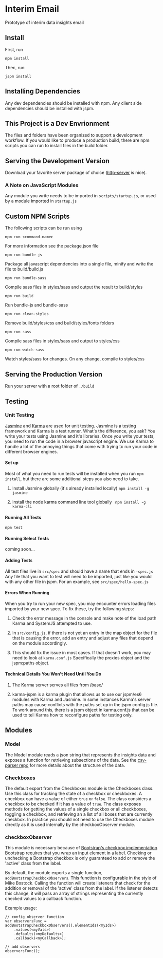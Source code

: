 # Interim Email 
Prototype of interim data insights email

## Install
First, run

    npm install
    
Then, run

    jspm install
    
## Installing Dependencies
Any dev dependencies should be installed with npm.  Any client side dependencies should be installed with jspm.

## This Project is a Dev Envrionment
The files and folders have been organized to support a development workflow.  If you would like to produce a production build, there are npm scripts you can run to install files in the build folder.
## Serving the Development Version
Download your favorite server package of choice ([http-server](https://www.npmjs.com/package/http-server) is nice). 
### A Note on JavaScript Modules
Any module you write needs to be imported in ```scripts/startup.js```, or used by a module imported in ```startup.js```
## Custom NPM Scripts
The following scripts can be run using

    npm run <command-name>
    
For more information see the package.json file

```npm run bundle-js```

Package all javascript dependencies into a single file, minify and write the file to build/build.js

```npm run bundle-sass```

Compile sass files in styles/sass and output the result to build/styles

```npm run build```

Run bundle-js and bundle-sass

```npm run clean-styles```

Remove build/styles/css and build/styles/fonts folders

```npm run sass```

Compile sass files in styles/sass and output to styles/css

```npm run watch-sass```

Watch styles/sass for changes. On any change, compile to styles/css

## Serving the Production Version
Run your server with a root folder of ```./build```

## Testing

### Unit Testing
[Jasmine](https://jasmine.github.io/) and [Karma](https://karma-runner.github.io/1.0/index.html) are used for unit testing.  Jasmine is a testing framework and Karma is a test runner. What's the difference, you ask?  You write your tests using Jasmine and it's libraries.  Once you write your tests, you need to run the code in a browser javascript engine.  We use Karma to handle a lot of the annoying things that come with trying to run your code in different browser engines.  

#### Set up
Most of what you need to run tests will be installed when you run ```npm install```, but there are some additional steps you also need to take.

1) Install Jasmine globally (it's already installed locally) ```npm install -g jasmine```

2) Install the node karma command line tool globally ``` npm install -g karma-cli```

#### Running All Tests
```npm test ```

#### Running Select Tests
coming soon...

#### Adding Tests
All test files live in ```src/spec``` and should have a name that ends in ```-spec.js```  Any file that you want to test will need to be imported, just like you would with any other file in jspm.  For an example, see ```src/spec/hello-spec.js```

#### Errors When Running
When you try to run your new spec, you may encounter errors loading files imported by your new spec.  To fix these, try the following steps:

1) Check the error message in the console and make note of the load path Karma and SystemJS attempted to use. 

2) In ```src/config.js```, if there is not yet an entry in the map object for the file that is causing the error, add an entry and adjust any files that depend on the module accordingly.  

3) This should fix the issue in most cases.  If that doesn't work, you may need to look at ```karma.conf.js```  Specifically the proxies object and the jspm:paths object.

#### Technical Details You Won't Need Until You Do
1) The Karma server serves all files from /base/<your path starts here>

2) karma-jspm is a karma plugin that allows us to use our jspm/es6 modules with Karma and Jasmine. In some instances Karma's server paths may cause conflicts with the paths set up in the jspm config.js file.  To work around this, there is a jspm object in karma.conf.js that can be used to tell Karma how to reconfigure paths for testing only.

## Modules
### Model
The Model module reads a json string that represents the insights data and exposes a function for retrieving subsections of the data.  See the [csv-parser repo](https://github.com/unisaurus-rex/csv-parser) for more details about the structure of the data.
### Checkboxes
The default export from the Checkboxes module is the Checkboxes class.  Use this class for tracking the state of a checkbox or checkboxes. A checkbox can have a value of either ```true``` or ```false```.  The class considers a checkbox to be checked if it has a value of ```true```. The class exposes methods for getting the values of a single checkbox or all checkboxes, toggling a checkbox, and retrieving an a list of all boxes that are currently checkbox.
In practice you should not need to use the Checkboxes module directly as it is used internally by the checkboxObserver module.
### checkboxObserver
This module is necessary because of [Bootstrap's checkbox implementation](http://getbootstrap.com/css/#checkboxes-and-radios). Bootstrap requires that you wrap an input element in a label. Checking or unchecking a Bootstrap checkbox is only guaranteed to add or remove the 'active' class from the label. 

By default, the module exports a single function, ```addBootstrapCheckboxObservers```. This function is configurable in the style of Mike Bostock. Calling the function will create listeners that check for the addition or removal of the 'active' class from the label. If the listener detects this change, it will pass an array of strings representing the currently checked values to a callback function.

Example usage:

```
// config observer function
var observersFunc = addBootstrapCheckboxObservers().elementIds(<myIds>)
    .values(<myVals>)
    .defaults(<myDefaults>)
    .callback(<myCallback>);

// add observers
observersFunc();
```
